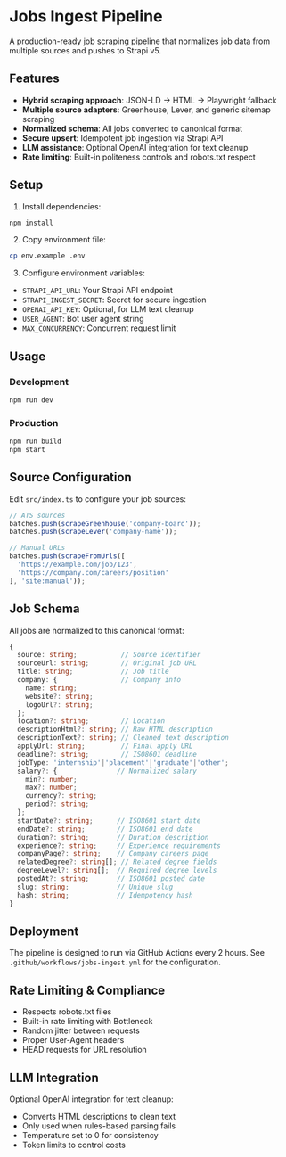 # Jobs Ingest Pipeline

A production-ready job scraping pipeline that normalizes job data from multiple sources and pushes to Strapi v5.

## Features

- **Hybrid scraping approach**: JSON-LD → HTML → Playwright fallback
- **Multiple source adapters**: Greenhouse, Lever, and generic sitemap scraping
- **Normalized schema**: All jobs converted to canonical format
- **Secure upsert**: Idempotent job ingestion via Strapi API
- **LLM assistance**: Optional OpenAI integration for text cleanup
- **Rate limiting**: Built-in politeness controls and robots.txt respect

## Setup

1. Install dependencies:
```bash
npm install
```

2. Copy environment file:
```bash
cp env.example .env
```

3. Configure environment variables:
- `STRAPI_API_URL`: Your Strapi API endpoint
- `STRAPI_INGEST_SECRET`: Secret for secure ingestion
- `OPENAI_API_KEY`: Optional, for LLM text cleanup
- `USER_AGENT`: Bot user agent string
- `MAX_CONCURRENCY`: Concurrent request limit

## Usage

### Development
```bash
npm run dev
```

### Production
```bash
npm run build
npm start
```

## Source Configuration

Edit `src/index.ts` to configure your job sources:

```typescript
// ATS sources
batches.push(scrapeGreenhouse('company-board'));
batches.push(scrapeLever('company-name'));

// Manual URLs
batches.push(scrapeFromUrls([
  'https://example.com/job/123',
  'https://company.com/careers/position'
], 'site:manual'));
```

## Job Schema

All jobs are normalized to this canonical format:

```typescript
{
  source: string;           // Source identifier
  sourceUrl: string;        // Original job URL
  title: string;            // Job title
  company: {                // Company info
    name: string;
    website?: string;
    logoUrl?: string;
  };
  location?: string;        // Location
  descriptionHtml?: string; // Raw HTML description
  descriptionText?: string; // Cleaned text description
  applyUrl: string;         // Final apply URL
  deadline?: string;        // ISO8601 deadline
  jobType: 'internship'|'placement'|'graduate'|'other';
  salary?: {               // Normalized salary
    min?: number;
    max?: number;
    currency?: string;
    period?: string;
  };
  startDate?: string;      // ISO8601 start date
  endDate?: string;        // ISO8601 end date
  duration?: string;       // Duration description
  experience?: string;     // Experience requirements
  companyPage?: string;    // Company careers page
  relatedDegree?: string[]; // Related degree fields
  degreeLevel?: string[];  // Required degree levels
  postedAt?: string;       // ISO8601 posted date
  slug: string;            // Unique slug
  hash: string;            // Idempotency hash
}
```

## Deployment

The pipeline is designed to run via GitHub Actions every 2 hours. See `.github/workflows/jobs-ingest.yml` for the configuration.

## Rate Limiting & Compliance

- Respects robots.txt files
- Built-in rate limiting with Bottleneck
- Random jitter between requests
- Proper User-Agent headers
- HEAD requests for URL resolution

## LLM Integration

Optional OpenAI integration for text cleanup:
- Converts HTML descriptions to clean text
- Only used when rules-based parsing fails
- Temperature set to 0 for consistency
- Token limits to control costs
